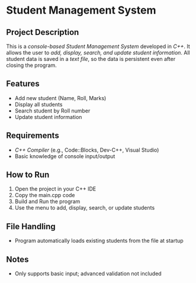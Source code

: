 

# Student Management System

## Project Description

This is a *console-based Student Management System* developed in *C++*.
It allows the user to *add, display, search, and update student information*.
All student data is saved in a *text file*, so the data is persistent even after closing the program.


## Features

* Add new student (Name, Roll, Marks)
* Display all students
* Search student by Roll number
* Update student information



## Requirements

* *C++ Compiler* (e.g., Code::Blocks, Dev-C++, Visual Studio)
* Basic knowledge of console input/output


## How to Run

1. Open the project in your C++ IDE
2. Copy the main.cpp code
3. Build and Run the program
4. Use the menu to add, display, search, or update students



## File Handling


* Program automatically loads existing students from the file at startup



## Notes
* Only supports basic input; advanced validation not included

